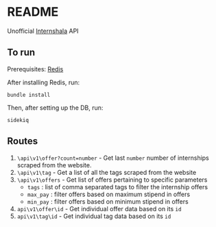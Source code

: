 # README

Unofficial [Internshala](https://internshala.com) API

## To run

Prerequisites: [Redis](https://redis.io/)

After installing Redis, run:
```
bundle install
```
Then, after setting up the DB, run:
```
sidekiq
```

## Routes

1. `\api\v1\offer?count=number` - Get last `number` number of internships scraped from the website.
2. `\api\v1\tag` - Get a list of all the tags scraped from the website
3. `\api\v1\offers` - Get list of offers pertaining to specific parameters
    - `tags` : list of comma separated tags to filter the internship offers
    - `max_pay` : filter offers based on maximum stipend in offers
    - `min_pay` : filter offers based on minimum stipend in offers
4. `api\v1\offer\id` - Get individual offer data based on its `id`
5. `api\v1\tag\id` - Get individual tag data based on its `id`


